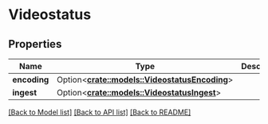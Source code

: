 # Videostatus

## Properties

Name | Type | Description | Notes
------------ | ------------- | ------------- | -------------
**encoding** | Option<[**crate::models::VideostatusEncoding**](videostatus_encoding.md)> |  | [optional]
**ingest** | Option<[**crate::models::VideostatusIngest**](videostatus_ingest.md)> |  | [optional]

[[Back to Model list]](../README.md#documentation-for-models) [[Back to API list]](../README.md#documentation-for-api-endpoints) [[Back to README]](../README.md)


